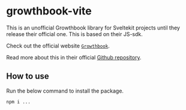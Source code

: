 # growthbook-vite

This is an unofficial Growthbook library for Sveltekit projects until they release their official one. This is based on their JS-sdk.

Check out the official website [`Growthbook`](https://www.growthbook.io/).

Read more about this in their official [Github repository](https://github.com/growthbook/growthbook).

## How to use

Run the below command to install the package.

```bash
npm i ...
```
